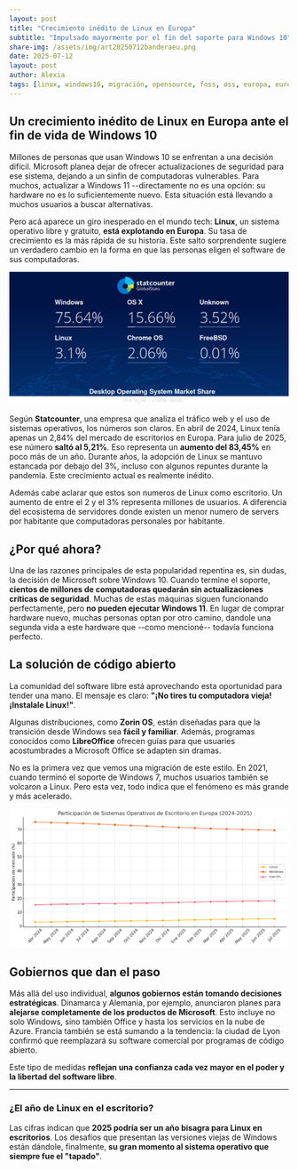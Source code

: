 ```yaml
---
layout: post
title: "Crecimiento inédito de Linux en Europa"
subtitle: "Impulsado mayormente por el fin del soporte para Windows 10"
share-img: /assets/img/art20250712banderaeu.png
date: 2025-07-12
layout: post
author: Alexia
tags: [linux, windows10, migración, opensource, foss, oss, europa, euro, tendencias, macos, mercadoo]
---
```


## Un crecimiento inédito de Linux en Europa ante el fin de vida de Windows 10

Millones de personas que usan Windows 10 se enfrentan a una decisión difícil. Microsoft planea dejar de ofrecer actualizaciones de seguridad para ese sistema, dejando a un sinfín de computadoras 
vulnerables. Para muchos, actualizar a Windows 11 --directamente no es una opción: su hardware no es lo suficientemente nuevo. Esta situación está llevando a muchos usuarios a buscar alternativas.

Pero acá aparece un giro inesperado en el mundo tech: **Linux**, un sistema operativo libre y gratuito, **está explotando en Europa**. Su tasa de crecimiento es la más rápida de su historia. Este 
salto sorprendente sugiere un verdadero cambio en la forma en que las personas eligen el software de sus computadoras.

![Crecimiento de Linux en Europa 2024-2025](/assets/img/art20250712statcounter.png)


Según **Statcounter**, una empresa que analiza el tráfico web y el uso de sistemas operativos, los números son claros. En abril de 2024, Linux tenía apenas un 2,84% del mercado de escritorios en 
Europa. Para julio de 2025, ese número **saltó al 5,21%**. Eso representa un **aumento del 83,45%** en poco más de un año. Durante años, la adopción de Linux se mantuvo estancada por debajo del 3%, 
incluso con algunos repuntes durante la pandemia. Este crecimiento actual es realmente inédito.

Además cabe aclarar que estos son numeros de Linux como escritorio. Un aumento de entre el 2 y el 3% representa millones de usuarios. A diferencia del ecosistema de servidores donde existen un menor 
numero de servers por habitante que computadoras personales por habitante.

## ¿Por qué ahora?

Una de las razones principales de esta popularidad repentina es, sin dudas, la decisión de Microsoft sobre Windows 10. Cuando termine el soporte, **cientos de millones de computadoras quedarán sin 
actualizaciones críticas de seguridad**. Muchas de estas máquinas siguen funcionando perfectamente, pero **no pueden ejecutar Windows 11**. En lugar de comprar hardware nuevo, muchas personas optan 
por otro camino, dandole una segunda vida a este hardware que --como mencioné-- todavía funciona perfecto. 


## La solución de código abierto

La comunidad del software libre está aprovechando esta oportunidad para tender una mano. El mensaje es claro:  **"¡No tires tu computadora vieja! ¡Instalale Linux!"**.

Algunas distribuciones, como **Zorin OS**, están diseñadas para que la transición desde Windows sea **fácil y familiar**. Además, programas conocidos como **LibreOffice** ofrecen guías para que 
usuaries acostumbrades a Microsoft Office se adapten sin dramas.

No es la primera vez que vemos una migración de este estilo. En 2021, cuando terminó el soporte de Windows 7, muchos usuarios también se volcaron a Linux. Pero esta vez, todo indica que el fenómeno 
es más grande y más acelerado.

![Crecimiento de Linux en Europa 2024-2025](/assets/img/art20250712crecimiento.png)


## Gobiernos que dan el paso

Más allá del uso individual, **algunos gobiernos están tomando decisiones estratégicas**. Dinamarca y Alemania, por ejemplo, anunciaron planes para **alejarse completamente de los productos de 
Microsoft**. Esto incluye no solo Windows, sino también Office y hasta los servicios en la nube de Azure. Francia también se está sumando a la tendencia: la ciudad de Lyon confirmó que reemplazará su 
software comercial por programas de código abierto.

Este tipo de medidas **reflejan una confianza cada vez mayor en el poder y la libertad del software libre**.

---

### ¿El año de Linux en el escritorio?

Las cifras indican que **2025 podría ser un año bisagra para Linux en escritorios**.  Los desafíos que presentan las versiones viejas de Windows están dándole, finalmente, **su gran momento al 
sistema operativo que siempre fue el "tapado"**.



